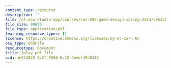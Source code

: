 ```yaml
---
content_type: resource
description: ''
file: /ol-ocw-studio-app/courses/cms-608-game-design-spring-2014/ae5338325c2f92606c329beef49d8412_1506646.pdf
file_size: 99695
file_type: application/pdf
learning_resource_types: []
license: https://creativecommons.org/licenses/by-nc-sa/4.0/
ocw_type: OCWFile
resourcetype: Document
title: 3play pdf file
uid: ae533832-5c2f-9260-6c32-9beef49d8412
---
```

